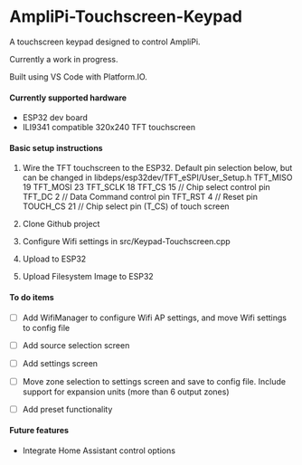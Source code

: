 # AmpliPi-Touchscreen-Keypad
A touchscreen keypad designed to control AmpliPi.

Currently a work in progress.

Built using VS Code with Platform.IO.

#### Currently supported hardware
- ESP32 dev board
- ILI9341 compatible 320x240 TFT touchscreen

#### Basic setup instructions
1. Wire the TFT touchscreen to the ESP32. Default pin selection below, but can be changed in libdeps/esp32dev/TFT_eSPI/User_Setup.h
TFT_MISO 19
TFT_MOSI 23
TFT_SCLK 18
TFT_CS   15  // Chip select control pin
TFT_DC    2  // Data Command control pin
TFT_RST   4  // Reset pin
TOUCH_CS 21     // Chip select pin (T_CS) of touch screen

2. Clone Github project
3. Configure Wifi settings in src/Keypad-Touchscreen.cpp
4. Upload to ESP32
5. Upload Filesystem Image to ESP32


#### To do items
- [ ] Add WifiManager to configure Wifi AP settings, and move Wifi settings to config file
- [ ] Add source selection screen
- [ ] Add settings screen
- [ ] Move zone selection to settings screen and save to config file. Include support for expansion units (more than 6 output zones)
- [ ] Add preset functionality


#### Future features
- Integrate Home Assistant control options
